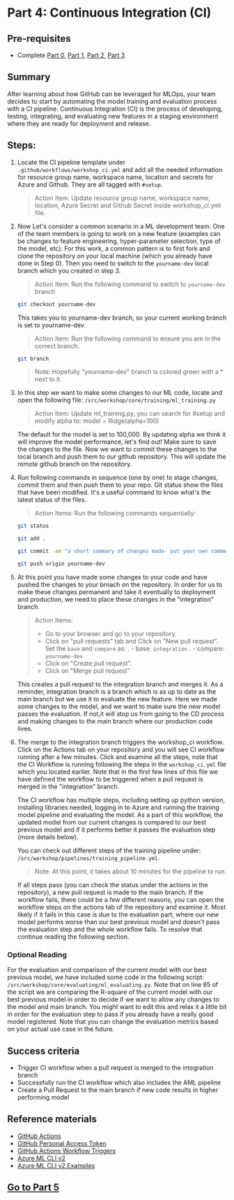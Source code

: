 # Part 4: Continuous Integration (CI)

## Pre-requisites
- Complete [Part 0](part_0.md), [Part 1](part_1.md), [Part 2](part_2.md), [Part 3](part_3.md)

## Summary
After learning about how GitHub can be leveraged for MLOps, your team decides to start by automating the model training and evaluation process with a CI pipeline. Continuous Integration (CI) is the process of developing, testing, integrating, and evaluating new features in a staging environment where they are ready for deployment and release. 

## Steps:

1. Locate the CI pipeline template under ```.github/workflows/workshop_ci.yml``` and add all the needed information for resource group name, workspace name, location and secrets for Azure and Github. They are all tagged with ```#setup```. 

    > Action Item: Update resource group name, workspace name, location, Azure Secret and Github Secret inside workshop_ci.yml file.

2. Now Let's consider a common scenario in a ML development team. One of the team members is going to work on a new feature (examples can be changes to feature engineering, hyper-parameter selection, type of the model, etc). For this work, a common pattern is to first fork and clone the repository on your local machine (which you already have done in Step 0).  Then you need to switch to the ```yourname-dev``` local branch which you created in step 3.

    > Action Item: Run the following command to switch to ```yourname-dev``` branch
    ```bash
    git checkout yourname-dev
    ```
    This takes you to yourname-dev branch, so your current working branch is set to yourname-dev. 

    > Action Item: Run the following command to ensure you are in the correct branch.  
    ```bash
    git branch
    ```
    > Note: Hopefully "yourname-dev" branch is colored green with a * next to it.

3. In this step we want to make some changes to our ML code, locate and open the following file: ```/src/workshop/core/training/ml_training.py```

    >Action Item: Update ml_training.py, you can search for #setup and modify alpha to:
    >model = Ridge(alpha=100)

    The default for the model is set to 100,000. By updating alpha we think it will improve the model performance, let's find out! Make sure to save the changes to the file. Now we want to commit these changes to the local branch and push them to our github repository. This will update the remote github branch on the repository.

4. Run following commands in sequence (one by one) to stage changes, commit them and then push them to your repo. Git status show the files that have been modified. It's a useful command to know what's the latest status of the files.

    >Action Items: Run the following commands sequentially:
    ```bash
    git status
    ```
    ```bash
    git add .
    ```
    ```bash
    git commit -am "a short summary of changes made- put your own comments here"
    ```
    ```bash
    git push origin yourname-dev
    ```
5. At this point you have made some changes to your code and have pushed the changes to your brnach on the repository. In order for us to make these changes permanent and take it eventually to deployment and production, we need to place these changes in the "integration" branch.

    >Action Items:
    >- Go to your browser and go to your repository. 
    >- Click on "pull requests" tab and Click on "New pull request". Set the `base` and `compare` as:
    >.   - base: `integration`
    >.   - compare: `yourname-dev`
    >- Click on "Create pull request".
    >- Click on "Merge pull request"


    This creates a pull request to the integration branch and merges it. As a reminder, integration branch is a branch which is as up to date as the main branch but we use it to evaluate the new feature. Here we made some changes to the model, and we want to make sure the new model passes the evaluation. If not,it will stop us from going to the CD process and making changes to the main branch where our production code lives.

6. The merge to the integration branch triggers the workshop_ci workflow. Click on the Actions tab on your repository and you will see CI workflow running after a few minutes. Click and examine all the steps, note that the CI Workflow is running following the steps in the ```workshop_ci.yml``` file which you located earlier. Note that in the first few lines of this file we have defined the workflow to be triggered when a pull request is merged in the "integration" branch.

    The CI workflow has multiple steps, including setting up python version, installing libraries needed, logging in to Azure and running the training model pipeline and evaluating the model. As a part of this workflow, the updated model from our current changes is compared to our best previous model and if it performs better it passes the evaluation step (more details below).

    You can check out different steps of the training pipeline under: ```/src/workshop/pipelines/training_pipeline.yml```. 
    
    >Note: At this point, it takes about 10 minutes for the pipeline to run.
    
    If all steps pass (you can check the status under the actions in the repository), a new pull request is made to the main branch. If the workflow fails, there could be a few different reasons, you can open the workflow steps on the actions tab of the repository and examine it. Most likely if it fails in this case is due to the evaluation part, where our new model performs worse than our best previous model and doesn't pass the evaluation step and the whole workflow fails. To resolve that continue reading the following section.

### Optional Reading
For the evaluation and comparison of the current model with our best previous model, we have included some code in the following script: ```/src/workshop/core/evaluating/ml_evaluating.py```. Note that on line 85 of the script we are comparing the R-square of the current model with our best previous model in order to decide if we want to allow any changes to the model and main branch. You might want to edit this and relax it a little bit in order for the evaluation step to pass if you already have a really good model registered. Note that you can change the evaluation metrics based on your actual use case in the future.

## Success criteria
- Trigger CI workflow when a pull request is merged to the integration branch
- Successfully run the CI workflow which also includes the AML pipeline
- Create a Pull Request to the main branch if new code results in higher performing model

## Reference materials

- [GitHub Actions](https://github.com/features/actions)
- [GitHub Personal Access Token](https://docs.github.com/en/authentication/keeping-your-account-and-data-secure/creating-a-personal-access-token#creating-a-token)
- [GitHub Actions Workflow Triggers](https://docs.github.com/en/actions/using-workflows/events-that-trigger-workflows)
- [Azure ML CLI v2](https://docs.microsoft.com/en-us/azure/machine-learning/how-to-train-cli)
- [Azure ML CLI v2 Examples](https://github.com/Azure/azureml-examples/tree/main/cli)


## [Go to Part 5](part_5.md)

